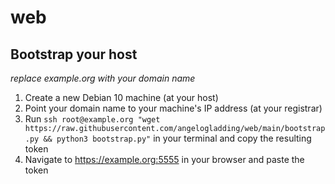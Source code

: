 # web

## Bootstrap your host

*replace example.org with your domain name*

1) Create a new Debian 10 machine (at your host)
2) Point your domain name to your machine's IP address (at your registrar)
3) Run `ssh root@example.org "wget https://raw.githubusercontent.com/angelogladding/web/main/bootstrap.py && python3 bootstrap.py"` in your terminal and copy the resulting token
4) Navigate to https://example.org:5555 in your browser and paste the token
